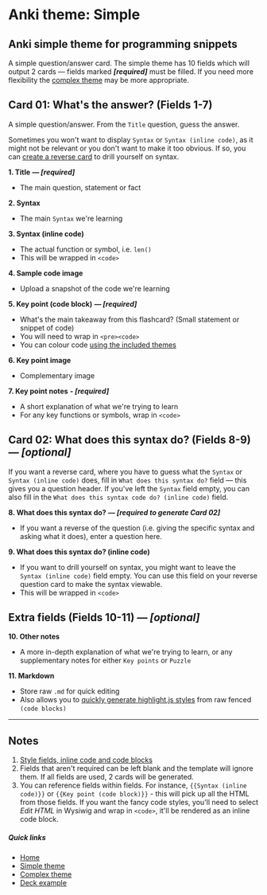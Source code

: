# Anki theme: Simple
## Anki simple theme for programming snippets

A simple question/answer card. The simple theme has 10 fields which will output 2 cards — fields marked ***[required]*** must be filled. If you need more flexibility the [complex theme](../complex/README.md) may be more appropriate.


## Card 01: What's the answer? (Fields 1-7)

A simple question/answer. From the `Title` question, guess the answer.

Sometimes you won't want to display `Syntax` or `Syntax (inline code)`, as it might not be relevant or you don't want to make it too obvious. If so, you can [create a reverse card](#card-02-what-does-this-syntax-do-fields-8-9-optional) to drill yourself on syntax.

**1. Title** ***— [required]***

- The main question, statement or fact

**2. Syntax**
  
- The main `Syntax` we're learning

**3. Syntax (inline code)**

- The actual function or symbol, i.e. `len()`
- This will be wrapped in `<code>`

**4. Sample code image**

- Upload a snapshot of the code we're learning

**5. Key point (code block)** ***— [required]***

- What's the main takeaway from this flashcard? (Small statement or snippet of code)
- You will need to wrap in `<pre><code>`
- You can colour code [using the included themes](../styles/README.md)

**6. Key point image**

- Complementary image

**7. Key point notes** ***- [required]***

- A short explanation of what we're trying to learn
- For any key functions or symbols, wrap in `<code>`



## Card 02: What does this syntax do? (Fields 8-9) *— [optional]*

If you want a reverse card, where you have to guess what the `Syntax` or `Syntax (inline code)` does, fill in `What does this syntax do?` field — this gives you a question header. If you've left the `Syntax` field empty, you can also fill in the `What does this syntax code do? (inline code)` field.

**8. What does this syntax do?** ***— [required to generate Card 02]***

- If you want a reverse of the question (i.e. giving the specific syntax and asking what it does), enter a question here.

**9. What does this syntax do? (inline code)**

- If you want to drill yourself on syntax, you might want to leave the `Syntax (inline code)` field empty. You can use this field on your reverse question card to make the syntax viewable.
- This will be wrapped in `<code>`



## Extra fields (Fields 10-11) *— [optional]*

**10. Other notes**

- A more in-depth explanation of what we're trying to learn, or any supplementary notes for either `Key points` or `Puzzle`

**11. Markdown**

- Store raw `.md` for quick editing
- Also allows you to [quickly generate highlight.js styles](../styles/README.md) from raw fenced `(code blocks)`


-----

## Notes

1. [Style fields, inline code and code blocks](../styles/README.md)
2. Fields that aren't required can be left blank and the template will ignore them. If all fields are used, 2 cards will be generated.
3. You can reference fields within fields. For instance, `{{Syntax (inline code)}}` or `{{Key point (code block)}}` - this will pick up all the HTML from those fields. If you want the fancy code styles, you'll need to select *Edit HTML* in Wysiwig and wrap in `<code>`, it'll be rendered as an inline code block.


##### Quick links

- [Home](../../README.md)
- [Simple theme](../simple/README.md)
- [Complex theme](../complex/README.md)
- [Deck example](../../deck/README.md)
